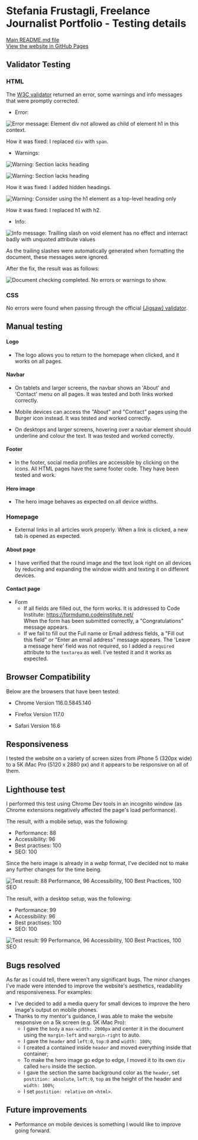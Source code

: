 # Stefania Frustagli, Freelance Journalist Portfolio - Testing details

[Main README.md file](/README.md) <br>
[View the website in GitHub Pages](https://github.com/StefFrustagli/sfrustagli-freelance-journalist.git)


## Validator Testing
### HTML

The [W3C validator](https://validator.w3.org/nu/?doc=https%3A%2F%2Fcode-institute-org.github.io%2Flove-running-2.0%2Findex.html) returned an error, some warnings and info messages that were promptly corrected.

- Error:

![Error message: Element div not allowed as child of element h1 in this context.](https://i.ibb.co/YTKjN3t/Screenshot-2023-08-29-at-19-28-35.png)

How it was fixed: I replaced `div` with `span`.

- Warnings:

![Warning: Section lacks heading](https://i.ibb.co/nBj9CYS/Screenshot-2023-08-29-at-19-30-20.png)


![Warning: Section lacks heading](https://i.ibb.co/vkPqgq4/Screenshot-2023-08-29-at-19-29-59.png)

How it was fixed: I added hidden headings.

![Warning: Consider using the h1 element as a top-level heading only](https://i.ibb.co/KbyJsZy/Screenshot-2023-08-29-at-19-45-12.png)

How it was fixed: I replaced h1 with h2.

- Info:

![Info message: Trailling slash on void element has no effect and interract badly with unquoted attribute values](https://i.ibb.co/8xc0PGD/Screenshot-2023-08-29-at-19-29-10.png)

As the trailing slashes were automatically generated when formatting the document, these messages were ignored.

After the fix, the result was as follows:

![Document checking completed. No errors or warnings to show.](https://i.ibb.co/hddrgq4/Screenshot-2023-08-29-at-20-38-56.png "Document checking completed")


### CSS

No errors were found when passing through the official [(Jigsaw) validator](https://jigsaw.w3.org/css-validator/validator?uri=https%3A%2F%2Fvalidator.w3.org%2Fnu%2F%3Fdoc%3Dhttps%253A%252F%252Fcode-institute-org.github.io%252Flove-running-2.0%252Findex.html&profile=css3svg&usermedium=all&warning=1&vextwarning=&lang=en#css).


## Manual testing

#### Logo 
- The logo allows you to return to the homepage when clicked, and it works on all pages.

#### Navbar
- On tablets and larger screens, the navbar shows an 'About' and 'Contact' menu on all pages. It was tested and both links worked correctly.

- Mobile devices can access the "About" and "Contact" pages using the Burger icon instead. It was tested and worked correctly.

- On desktops and larger screens, hovering over a navbar element should underline and colour the text. It was tested and worked correctly.

#### Footer

- In the footer, social media profiles are accessible by clicking on the icons. All HTML pages have the same footer code. They have been tested and work.

#### Hero image

- The hero image behaves as expected on all device widths.

### Homepage 
- External links in all articles work properly. When a link is clicked, a new tab is opened as expected.

#### About page
- I have verified that the round image and the text look right on all devices by reducing and expanding the window width and texting it on different devices.

#### Contact page
   - Form
     - If all fields are filled out, the form works. It is addressed to Code Institute: <https://formdump.codeinstitute.net/> <br>
     When the form has been submitted correctly, a "Congratulations" message appears.
     - If we fail to fill out the Full name or Email address fields, a "Fill out this field" or "Enter an email address" message appears. The 'Leave a message here' field was not required, so I added a `required` attribute to the `textarea` as well. I've tested it and it works as expected.

## Browser Compatibility

Below are the browsers that have been tested:

- Chrome Version 116.0.5845.140

- Firefox Version 117.0

- Safari Version 16.6

## Responsiveness
I tested the website on a variety of screen sizes from iPhone 5 (320px wide) to a 5K iMac Pro (5120 x 2880 px) and it appears to be responsive on all of them.

## Lighthouse test

I performed this test using Chrome Dev tools in an incognito window (as Chrome extensions negatively affected the page's load performance).

The result, with a mobile setup, was the following:
- Performance: 88
- Accessibility: 96
- Best practises: 100
- SEO: 100
  
Since the hero image is already in a *webp* format, I've decided not to make any further changes for the time being.

![Test result: 88 Performance, 96 Accessibility, 100 Best Practices, 100 SEO](https://i.ibb.co/XLMpCgN/Screenshot-2023-08-30-at-19-48-52.png)

The result, with a desktop setup, was the following:
- Performance: 99
- Accessibility: 96
- Best practises: 100
- SEO: 100
  
![Test result: 99 Performance, 96 Accessibility, 100 Best Practices, 100 SEO](https://i.ibb.co/T1B6sCz/Screenshot-2023-08-30-at-19-45-38.png)

## Bugs resolved

As far as I could tell, there weren't any significant bugs. The minor changes I've made were intended to improve the website's aesthetics, readability and responsiveness. For examples:
- I've decided to add a media query for small devices to improve the hero image's output on mobile phones.
- Thanks to my mentor's guidance, I was able to make the website responsive on a 5k screen (e.g. 5K iMac Pro):
     - I gave the `body` a `max-width: 2000px` and center it in the document using the `margin-left` and `margin-right` to auto. 
     - I gave the `header` and  `left:0`, `top:0` and `width: 100%`;
     - I created a contained inside `header` and moved everything inside that container;
     - To make the hero image go edge to edge, I moved it to its own `div` called `hero` inside the section.
     - I gave the section the same background color as the `header`, set `postition: absolute`, `left:0`, `top` as the height of the header and `width: 100%`;
     - I set `postition: relative` on `<html>`.
  
## Future improvements
- Performance on mobile devices is something I would like to improve going forward.